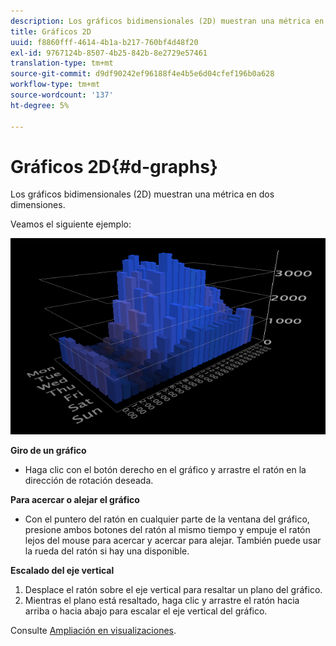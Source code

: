 ```yaml
---
description: Los gráficos bidimensionales (2D) muestran una métrica en dos dimensiones.
title: Gráficos 2D
uuid: f8860fff-4614-4b1a-b217-760bf4d48f20
exl-id: 9767124b-8507-4b25-842b-8e2729e57461
translation-type: tm+mt
source-git-commit: d9df90242ef96188f4e4b5e6d04cfef196b0a628
workflow-type: tm+mt
source-wordcount: '137'
ht-degree: 5%

---
```


# Gráficos 2D{#d-graphs}

Los gráficos bidimensionales (2D) muestran una métrica en dos dimensiones.

Veamos el siguiente ejemplo:

![](assets/vis_2DGraph.png)

**Giro de un gráfico**

* Haga clic con el botón derecho en el gráfico y arrastre el ratón en la dirección de rotación deseada.

**Para acercar o alejar el gráfico**

* Con el puntero del ratón en cualquier parte de la ventana del gráfico, presione ambos botones del ratón al mismo tiempo y empuje el ratón lejos del mouse para acercar y acercar para alejar. También puede usar la rueda del ratón si hay una disponible.

**Escalado del eje vertical**

1. Desplace el ratón sobre el eje vertical para resaltar un plano del gráfico.
1. Mientras el plano está resaltado, haga clic y arrastre el ratón hacia arriba o hacia abajo para escalar el eje vertical del gráfico.

Consulte [Ampliación en visualizaciones](../../../../home/c-get-started/c-vis/c-zoom-vis.md#concept-7e33670bb5344f78a316f1a84cc20530).
